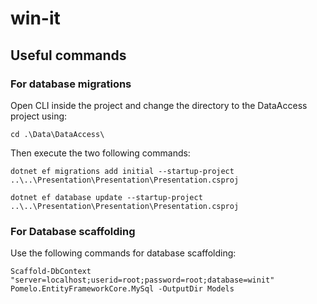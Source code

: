 # win-it

<h2>Useful commands</h2>

<h3>For database migrations</h3>
Open CLI inside the project and change the directory to the DataAccess project using:

`cd .\Data\DataAccess\`

Then execute the two following commands:

`dotnet ef migrations add initial --startup-project ..\..\Presentation\Presentation\Presentation.csproj`


`dotnet ef database update --startup-project ..\..\Presentation\Presentation\Presentation.csproj`

<h3>For Database scaffolding</h3>

Use the following commands for database scaffolding:

`Scaffold-DbContext "server=localhost;userid=root;password=root;database=winit" Pomelo.EntityFrameworkCore.MySql -OutputDir Models`
